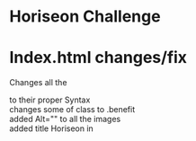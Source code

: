 # Horiseon Challenge

# Index.html changes/fix
Changes all the <div> to their proper Syntax
<br />changes some of class to .benefit
<br />added Alt="" to all the images
<br />added title Horiseon in <title>
<br />fixed Search Engine Optimization so when clicked sends you to that section on the page
<br />added <a> href="/" </a> to Horiseon header so now when you click it, it sends you to the home page
# Index.html removed
.benefit-lead
<br />.benefit-cost
<br />.benefit-brand

# Sytle.css changes
.benefit-lead to .benefit
# Website links
https://lucasr0609.github.io/Horiseon-Challenge/
<br />https://github.com/Lucasr0609/Horiseon-Challenge
# You can click on the Image to send you to the website
  <a href="https://lucasr0609.github.io/Horiseon-Challenge/">
<img src= "./assets/images/127.0.0.1_5500_Develop_index.html.png" alt="website screenshot">
  </a>

 
